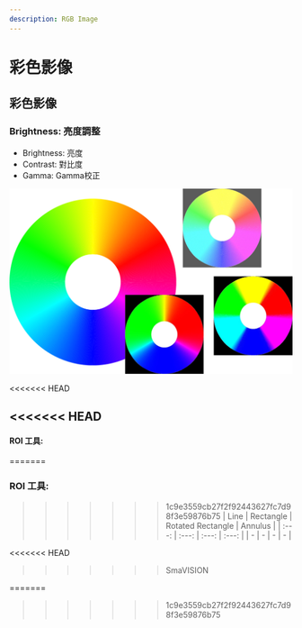 ```yaml
---
description: RGB Image
---
```


# 彩色影像

## 彩色影像

### Brightness: 亮度調整

* Brightness: 亮度
* Contrast: 對比度
* Gamma: Gamma校正

![](../../../.gitbook/assets/tu-pian-4.png)

<<<<<<< HEAD
## &lt;&lt;&lt;&lt;&lt;&lt;&lt; HEAD

#### ROI 工具:

=======
### ROI 工具:

>>>>>>> 1c9e3559cb27f2f92443627fc7d98f3e59876b75
| Line | Rectangle | Rotated Rectangle | Annulus |
| :---: | :---: | :---: | :---: |
| - | - | - | - |

<<<<<<< HEAD
> > > > > > > SmaVISION

=======
>>>>>>> 1c9e3559cb27f2f92443627fc7d98f3e59876b75
